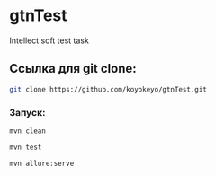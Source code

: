 # gtnTest
Intellect soft test task


<!-- GETTING STARTED -->
## Ссылка для git clone:

```sh
git clone https://github.com/koyokeyo/gtnTest.git
```

### Запуск:


  ```sh
  mvn clean
  ```
  ```sh
  mvn test
  ```
  ```sh
  mvn allure:serve
  ```
